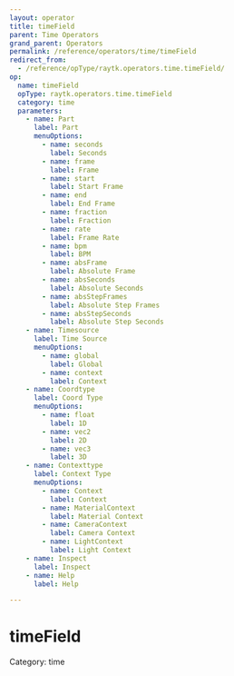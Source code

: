 ```yaml
---
layout: operator
title: timeField
parent: Time Operators
grand_parent: Operators
permalink: /reference/operators/time/timeField
redirect_from:
  - /reference/opType/raytk.operators.time.timeField/
op:
  name: timeField
  opType: raytk.operators.time.timeField
  category: time
  parameters:
    - name: Part
      label: Part
      menuOptions:
        - name: seconds
          label: Seconds
        - name: frame
          label: Frame
        - name: start
          label: Start Frame
        - name: end
          label: End Frame
        - name: fraction
          label: Fraction
        - name: rate
          label: Frame Rate
        - name: bpm
          label: BPM
        - name: absFrame
          label: Absolute Frame
        - name: absSeconds
          label: Absolute Seconds
        - name: absStepFrames
          label: Absolute Step Frames
        - name: absStepSeconds
          label: Absolute Step Seconds
    - name: Timesource
      label: Time Source
      menuOptions:
        - name: global
          label: Global
        - name: context
          label: Context
    - name: Coordtype
      label: Coord Type
      menuOptions:
        - name: float
          label: 1D
        - name: vec2
          label: 2D
        - name: vec3
          label: 3D
    - name: Contexttype
      label: Context Type
      menuOptions:
        - name: Context
          label: Context
        - name: MaterialContext
          label: Material Context
        - name: CameraContext
          label: Camera Context
        - name: LightContext
          label: Light Context
    - name: Inspect
      label: Inspect
    - name: Help
      label: Help

---
```


# timeField

Category: time

